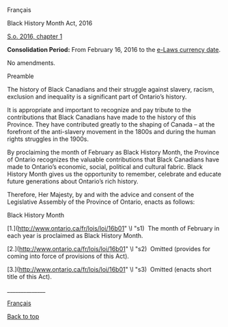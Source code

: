 [<a id="Top"></a>Français](http://www.ontario.ca/fr/lois/loi/16b01)

Black History Month Act, 2016

[S\.o\. 2016, chapter 1](https://www.ontario.ca/laws/statute/s16001)

__Consolidation Period:__  From February 16, 2016 to the [e\-Laws currency date](http://www.e-laws.gov.on.ca/navigation?file=currencyDates&lang=en)\.

No amendments\.

Preamble

The history of Black Canadians and their struggle against slavery, racism, exclusion and inequality is a significant part of Ontario’s history\.

It is appropriate and important to recognize and pay tribute to the contributions that Black Canadians have made to the history of this Province\. They have contributed greatly to the shaping of Canada – at the forefront of the anti\-slavery movement in the 1800s and during the human rights struggles in the 1900s\.

By proclaiming the month of February as Black History Month, the Province of Ontario recognizes the valuable contributions that Black Canadians have made to Ontario’s economic, social, political and cultural fabric\. Black History Month gives us the opportunity to remember, celebrate and educate future generations about Ontario’s rich history\. 

Therefore, Her Majesty, by and with the advice and consent of the Legislative Assembly of the Province of Ontario, enacts as follows:

Black History Month

<a id="s1"></a>	[1\.](http://www.ontario.ca/fr/lois/loi/16b01" \l "s1)  The month of February in each year is proclaimed as Black History Month\. 

<a id="s2"></a>	[2\.](http://www.ontario.ca/fr/lois/loi/16b01" \l "s2)  Omitted \(provides for coming into force of provisions of this Act\)\.

<a id="s3"></a>	[3\.](http://www.ontario.ca/fr/lois/loi/16b01" \l "s3)  Omitted \(enacts short title of this Act\)\.

\_\_\_\_\_\_\_\_\_\_\_\_\_\_

[Français](http://www.ontario.ca/fr/lois/loi/16b01)

[Back to top](#Top)

